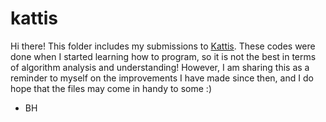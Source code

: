 # kattis
Hi there! This folder includes my submissions to [Kattis](https://open.kattis.com). These codes were done when I started learning how to program, so it is not the best in terms of algorithm analysis and understanding! However, I am sharing this as a reminder to myself on the improvements I have made since then, and I do hope that the files may come in handy to some :) 

- BH
